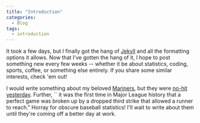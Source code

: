 ```yaml
---
title: "Introduction"
categories:
  - Blog
tags:
  - introduction
---
```


It took a few days, but I finally got the hang of [Jekyll](https://jekyllrb.com/) and all the formatting options it allows. Now that I've gotten the hang of it, I hope to post something new every few weeks -- whether it be about statistics, coding, sports, coffee, or something else entirely. If you share some similar interests, check 'em out! 

I would write something about my beloved [Mariners](https://www.mlb.com/mariners), but they were [no-hit yesterday](https://www.mlb.com/mariners/news/mariners-no-hit-by-orioles-john-means). Further, `` it was the first time in Major League history that a perfect game was broken up by a dropped third strike that allowed a runner to reach." Horray for obscure baseball statistics! I'll wait to write about them until they're coming off a better day at work.